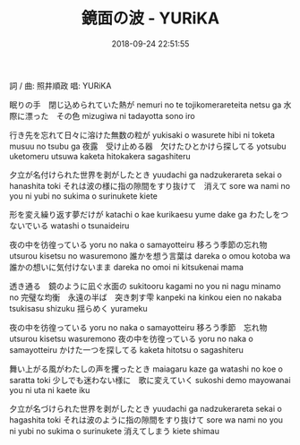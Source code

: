 ﻿---
title: 鏡面の波 - YURiKA
tags:
- 照井順政
- YURiKA
- 鏡面の波
categories:
  - Music
date: 2018-09-24 22:51:55
---

詞 / 曲: 照井順政 唱: YURiKA

<!--more-->

眠りの手　閉じ込められていた熱が
nemuri no te tojikomerareteita netsu ga
水際に漂った　その色
mizugiwa ni tadayotta sono iro


行き先を忘れて日々に溶けた無数の粒が
yukisaki o wasurete hibi ni toketa musuu no tsubu ga
夜露　受け止める器　欠けたひとかけら探してる
yotsubu uketomeru utsuwa kaketa hitokakera sagashiteru


夕立が名付けられた世界を剥がしたとき
yuudachi ga nadzukerareta sekai o hanashita toki
それは波の様に指の隙間をすり抜けて　消えて
sore wa nami no you ni yubi no sukima o surinukete kiete


形を変え繰り返す夢だけが
katachi o kae kurikaesu yume dake ga
わたしをつないでいる
watashi o tsunaideiru


夜の中を彷徨っている
yoru no naka o samayotteiru
移ろう季節の忘れ物
utsurou kisetsu no wasuremono
誰かを想う言葉は
dareka o omou kotoba wa
誰かの想いに気付けないまま
dareka no omoi ni kitsukenai mama


透き通る　鏡のように凪ぐ水面の
sukitooru kagami no you ni nagu minamo no
完璧な均衡　永遠の半ば　突き刺す雫
kanpeki na kinkou eien no nakaba tsukisasu shizuku
揺らめく
yurameku


夜の中を彷徨っている
yoru no naka o samayotteiru
移ろう季節　忘れ物
utsurou kisetsu wasuremono
夜の中を彷徨っている
yoru no naka o samayotteiru
かけた一つを探してる
kaketa hitotsu o sagashiteru


舞い上がる風がわたしの声を攫ったとき
maiagaru kaze ga watashi no koe o saratta toki
少しでも迷わない様に　歌に変えていく
sukoshi demo mayowanai you ni uta ni kaete iku


夕立が名づけられた世界を剥がしたとき
yuudachi ga nadzukerareta sekai o hagashita toki
それは波のように指の隙間をすり抜けて
sore wa nami no you ni yubi no sukima o surinukete
消えてしまう
kiete shimau